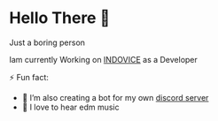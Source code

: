 # Hello There 👋

Just a boring person
<!--
**sisodiya2421/sisodiya2421** is a ✨ _special_ ✨ repository because its `README.md` (this file) appears on your GitHub profile.

Here are some ideas to get you started:

- 🔭 I’m currently working on ...
- 🌱 I’m currently learning ...
- 👯 I’m looking to collaborate on ...
- 🤔 I’m looking for help with ...
- 💬 Ask me about ...
- 📫 How to reach me: ...
- 😄 Pronouns: ...
- ⚡ Fun fact: ...
-->

Iam currently Working on [INDOVICE](discord.st/IndoVice) as a Developer

⚡ Fun fact:
- 👯 I’m also creating a bot for my own [discord server](discord.st/senjawave)
- :musical_note: I love to hear edm music 
